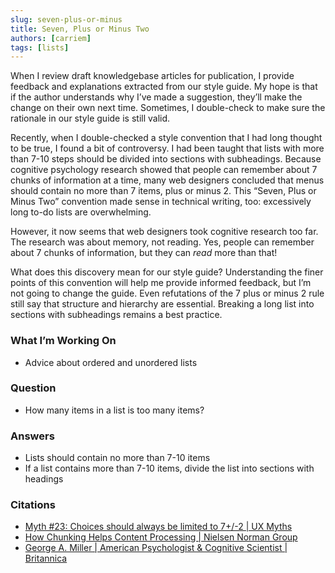 ```yaml
---
slug: seven-plus-or-minus
title: Seven, Plus or Minus Two
authors: [carriem]
tags: [lists]
---
```


When I review draft knowledgebase articles for publication, I provide feedback and explanations extracted from our style guide. My hope is that if the author understands why I’ve made a suggestion, they’ll make the change on their own next time. Sometimes, I double-check to make sure the rationale in our style guide is still valid.

Recently, when I double-checked a style convention that I had long thought to be true, I found a bit of controversy. I had been taught that lists with more than 7-10 steps should be divided into sections with subheadings. Because cognitive psychology research showed that people can remember about 7 chunks of information at a time, many web designers concluded that menus should contain no more than 7 items, plus or minus 2. This “Seven, Plus or Minus Two” convention made sense in technical writing, too: excessively long to-do lists are overwhelming.

However, it now seems that web designers took cognitive research too far. The research was about memory, not reading. Yes, people can remember about 7 chunks of information, but they can *read* more than that!

What does this discovery mean for our style guide? Understanding the finer points of this convention will help me provide informed feedback, but I’m not going to change the guide. Even refutations of the 7 plus or minus 2 rule still say that structure and hierarchy are essential. Breaking a long list into sections with subheadings remains a best practice.

### What I’m Working On

* Advice about ordered and unordered lists

### Question

* How many items in a list is too many items?

### Answers

* Lists should contain no more than 7-10 items
* If a list contains more than 7-10 items, divide the list into sections with headings

### Citations

* [Myth #23: Choices should always be limited to 7+/-2 | UX Myths](https://uxmyths.com/post/931925744/myth-23-choices-should-always-be-limited-to-seven)
* [How Chunking Helps Content Processing | Nielsen Norman Group](https://www.nngroup.com/articles/chunking/)
* [George A. Miller | American Psychologist & Cognitive Scientist | Britannica](https://www.britannica.com/biography/George-A-Miller#ref1200615)
